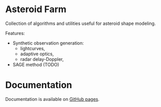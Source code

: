 # Asteroid Farm

Collection of algorithms and utilities useful for asteroid shape modeling.

Features:

* Synthetic observation generation:
    * lightcurves,
    * adaptive optics,
    * radar delay-Doppler,
* SAGE method (TODO)

# Documentation

Documentation is available on [GitHub pages](https://perkun.github.io/AsteroidFarm/).

